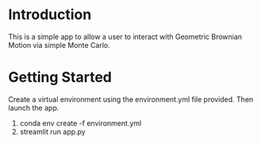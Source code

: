 # Introduction 
This is a simple app to allow a user to interact with Geometric Brownian Motion via simple Monte Carlo. 

# Getting Started
Create a virtual environment using the environment.yml file provided. Then launch the app.
1.	conda env create -f environment.yml
2.	streamlit run app.py


